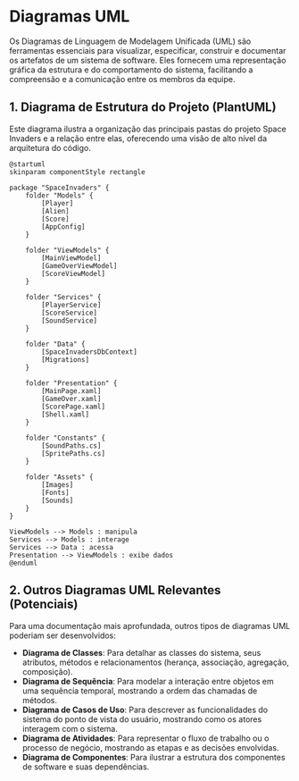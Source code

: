 # Diagramas UML

Os Diagramas de Linguagem de Modelagem Unificada (UML) são ferramentas essenciais para visualizar, especificar, construir e documentar os artefatos de um sistema de software. Eles fornecem uma representação gráfica da estrutura e do comportamento do sistema, facilitando a compreensão e a comunicação entre os membros da equipe.

## 1. Diagrama de Estrutura do Projeto (PlantUML)

Este diagrama ilustra a organização das principais pastas do projeto Space Invaders e a relação entre elas, oferecendo uma visão de alto nível da arquitetura do código.

```plantuml
@startuml
skinparam componentStyle rectangle

package "SpaceInvaders" {
    folder "Models" {
        [Player]
        [Alien]
        [Score]
        [AppConfig]
    }

    folder "ViewModels" {
        [MainViewModel]
        [GameOverViewModel]
        [ScoreViewModel]
    }

    folder "Services" {
        [PlayerService]
        [ScoreService]
        [SoundService]
    }

    folder "Data" {
        [SpaceInvadersDbContext]
        [Migrations]
    }

    folder "Presentation" {
        [MainPage.xaml]
        [GameOver.xaml]
        [ScorePage.xaml]
        [Shell.xaml]
    }

    folder "Constants" {
        [SoundPaths.cs]
        [SpritePaths.cs]
    }

    folder "Assets" {
        [Images]
        [Fonts]
        [Sounds]
    }
}

ViewModels --> Models : manipula
Services --> Models : interage
Services --> Data : acessa
Presentation --> ViewModels : exibe dados
@enduml
```

## 2. Outros Diagramas UML Relevantes (Potenciais)

Para uma documentação mais aprofundada, outros tipos de diagramas UML poderiam ser desenvolvidos:

*   **Diagrama de Classes**: Para detalhar as classes do sistema, seus atributos, métodos e relacionamentos (herança, associação, agregação, composição).
*   **Diagrama de Sequência**: Para modelar a interação entre objetos em uma sequência temporal, mostrando a ordem das chamadas de métodos.
*   **Diagrama de Casos de Uso**: Para descrever as funcionalidades do sistema do ponto de vista do usuário, mostrando como os atores interagem com o sistema.
*   **Diagrama de Atividades**: Para representar o fluxo de trabalho ou o processo de negócio, mostrando as etapas e as decisões envolvidas.
*   **Diagrama de Componentes**: Para ilustrar a estrutura dos componentes de software e suas dependências.
